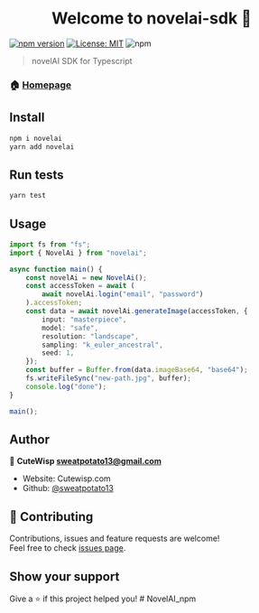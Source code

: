 <h1 align="center">Welcome to novelai-sdk 👋</h1>

[![npm version](https://badge.fury.io/js/novelai.svg)](https://badge.fury.io/js/novelai) [![License: MIT](https://img.shields.io/badge/License-MIT-yellow.svg)](https://opensource.org/licenses/MIT) ![npm](https://img.shields.io/npm/dw/novelai.svg)

> novelAI SDK for Typescript

### 🏠 [Homepage](https://github.com/sweatpotato13/novelai-sdk)

## Install

```sh
npm i novelai
yarn add novelai
```

## Run tests

```sh
yarn test
```

## Usage

```ts
import fs from "fs";
import { NovelAi } from "novelai";

async function main() {
    const novelAi = new NovelAi();
    const accessToken = await (
        await novelAi.login("email", "password")
    ).accessToken;
    const data = await novelAi.generateImage(accessToken, {
        input: "masterpiece",
        model: "safe",
        resolution: "landscape",
        sampling: "k_euler_ancestral",
        seed: 1,
    });
    const buffer = Buffer.from(data.imageBase64, "base64");
    fs.writeFileSync("new-path.jpg", buffer);
    console.log("done");
}

main();
```

## Author

👤 **CuteWisp <sweatpotato13@gmail.com>**

-   Website: Cutewisp.com
-   Github: [@sweatpotato13](https://github.com/sweatpotato13)

## 🤝 Contributing

Contributions, issues and feature requests are welcome!<br />Feel free to check [issues page](https://github.com/sweatpotato13/novelai-sdk/issues).

## Show your support

Give a ⭐️ if this project helped you!
#   N o v e l A I _ n p m  
 